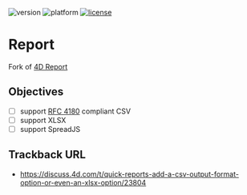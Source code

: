 ![version](https://img.shields.io/badge/version-20%2B-E23089)
![platform](https://img.shields.io/static/v1?label=platform&message=mac-intel%20|%20mac-arm%20|%20win-64&color=blue)
[![license](https://img.shields.io/github/license/miyako/Report)](LICENSE.md)

# Report

Fork of [4D Report](https://github.com/4d/4D-Report)

## Objectives

- [ ] support [RFC 4180](https://datatracker.ietf.org/doc/html/rfc4180) compliant CSV
- [ ] support XLSX
- [ ] support SpreadJS

## Trackback URL

- https://discuss.4d.com/t/quick-reports-add-a-csv-output-format-option-or-even-an-xlsx-option/23804
